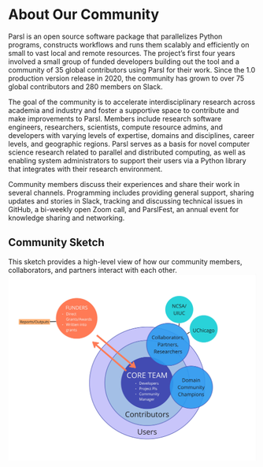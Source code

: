 # About Our Community

Parsl is an open source software package that parallelizes Python programs, constructs workflows and runs them scalably and efficiently on small to vast local and remote resources. The project’s first four years involved a small group of funded developers building out the tool and a community of 35 global contributors using Parsl for their work. Since the 1.0 production version release in 2020, the community has grown to over 75 global contributors and 280 members on Slack.

The goal of the community is to accelerate interdisciplinary research across academia and industry and foster a supportive space to contribute and make improvements to Parsl. Members include research software engineers, researchers, scientists, compute resource admins, and developers with varying levels of expertise, domains and disciplines, career levels, and geographic regions. Parsl serves as a basis for novel computer science research related to parallel and distributed computing, as well as enabling system administrators to support their users via a Python library that integrates with their research environment.

Community members discuss their experiences and share their work in several channels. Programming includes providing general support, sharing updates and stories in Slack, tracking and discussing technical issues in GitHub, a bi-weekly open Zoom call, and ParslFest, an annual event for knowledge sharing and networking.

## Community Sketch
This sketch provides a high-level view of how our community members, collaborators, and partners interact with each other.
<img src="Files/images/parsl-community-sketch.JPG">
